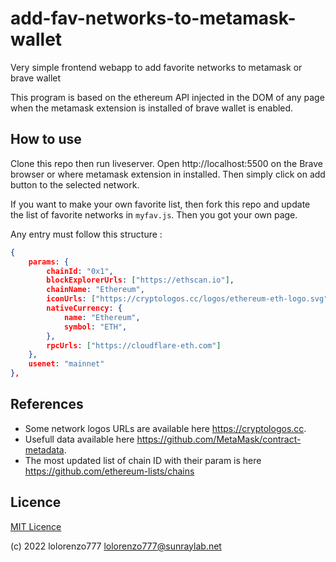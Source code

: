 # add-fav-networks-to-metamask-wallet

Very simple frontend webapp to add favorite networks to metamask or brave wallet

This program is based on the ethereum API injected in the DOM of any page when the metamask extension is installed of brave wallet is enabled.

## How to use

Clone this repo then run liveserver. Open http://localhost:5500 on the Brave browser or where metamask extension in installed. Then simply click on add button to the selected network.

If you want to make your own favorite list, then fork this repo and update the list of favorite networks in ``myfav.js``. Then you got your own page.

Any entry must follow this structure :

```json
{
    params: {
        chainId: "0x1", 
        blockExplorerUrls: ["https://ethscan.io"],
        chainName: "Ethereum",
        iconUrls: ["https://cryptologos.cc/logos/ethereum-eth-logo.svg"],
        nativeCurrency: {
            name: "Ethereum",
            symbol: "ETH",
        },
        rpcUrls: ["https://cloudflare-eth.com"]
    },
    usenet: "mainnet"
},
```

## References

- Some network logos URLs are available here https://cryptologos.cc. 
- Usefull data available here https://github.com/MetaMask/contract-metadata.
- The most updated list of chain ID with their param is here https://github.com/ethereum-lists/chains

## Licence 

[MIT Licence](LICENSE)

(c) 2022 lolorenzo777 <lolorenzo777@sunraylab.net>
